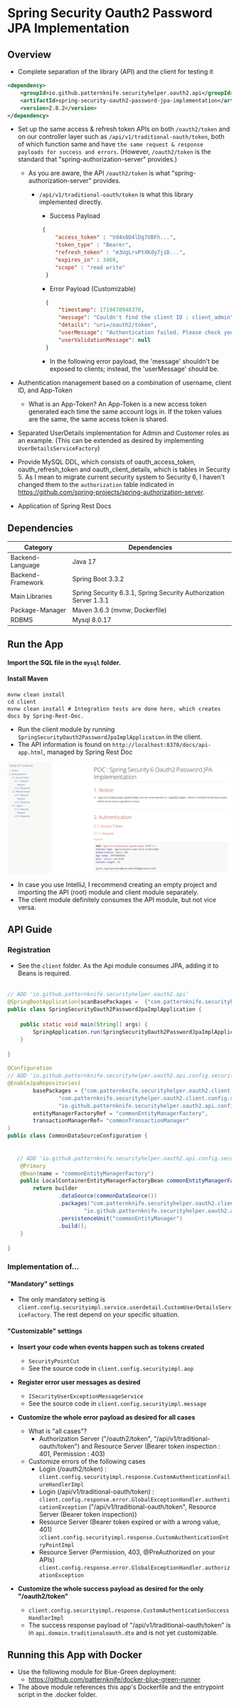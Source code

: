 # Spring Security Oauth2 Password JPA Implementation
## Overview

* Complete separation of the library (API) and the client for testing it

```xml
<dependency>
    <groupId>io.github.patternknife.securityhelper.oauth2.api</groupId>
    <artifactId>spring-security-oauth2-password-jpa-implementation</artifactId>
    <version>2.8.2</version>
</dependency>
```
* Set up the same access & refresh token APIs on both ``/oauth2/token`` and on our controller layer such as ``/api/v1/traditional-oauth/token``, both of which function same and have `the same request & response payloads for success and errors`. (However, ``/oauth2/token`` is the standard that "spring-authorization-server" provides.)
  * As you are aware, the API ``/oauth2/token`` is what "spring-authorization-server" provides.
    * ``/api/v1/traditional-oauth/token`` is what this library implemented directly.
        * Success Payload
         ```json
          {
              "access_token" : "Vd4x8D4lDg7VBFh...",
              "token_type" : "Bearer",
              "refresh_token" : "m3UgLrvPtXKdy7jiD...",
              "expires_in" : 3469,
              "scope" : "read write"
           }
        ```
      
        * Error Payload (Customizable) 
        ```json
          {
              "timestamp": 1719470948370,
              "message": "Couldn't find the client ID : client_admin", // Sensitive info such as being thrown from StackTraces
              "details": "uri=/oauth2/token",
              "userMessage": "Authentication failed. Please check your credentials.",
              "userValidationMessage": null
          }
        ```

        * In the following error payload, the 'message' shouldn't be exposed to clients; instead, the 'userMessage' should be.
      
* Authentication management based on a combination of username, client ID, and App-Token
  * What is an App-Token? An App-Token is a new access token generated each time the same account logs in. If the token values are the same, the same access token is shared.
* Separated UserDetails implementation for Admin and Customer roles as an example. (This can be extended as desired by implementing ``UserDetailsServiceFactory``)
* Provide MySQL DDL, which consists of oauth\_access\_token, oauth\_refresh\_token and oauth\_client\_details, which is tables in Security 5. As I mean to migrate current security system to Security 6, I haven't changed them to the ``authorization`` table indicated in https://github.com/spring-projects/spring-authorization-server.
* Application of Spring Rest Docs
 
## Dependencies

| Category          | Dependencies                                                      |
|-------------------|-------------------------------------------------------------------|
| Backend-Language  | Java 17                                                           |
| Backend-Framework | Spring Boot 3.3.2                                                 |
| Main Libraries    | Spring Security 6.3.1, Spring Security Authorization Server 1.3.1 |
| Package-Manager   | Maven 3.6.3 (mvnw, Dockerfile)                                    |
| RDBMS             | Mysql 8.0.17                                                      |

## Run the App

#### Import the SQL file in the ``mysql`` folder.

#### Install Maven
```shell
mvnw clean install
cd client
mvnw clean install # Integration tests are done here, which creates docs by Spring-Rest-Doc.
```
- Run the client module by running ``SpringSecurityOauth2PasswordJpaImplApplication`` in the client.
- The API information is found on ``http://localhost:8370/docs/api-app.html``, managed by Spring Rest Doc

![img.png](reference/docs/img1.png)

- In case you use IntelliJ, I recommend creating an empty project and importing the API (root) module and client module separately.
- The client module definitely consumes the API module, but not vice versa.

## API Guide

### **Registration**
  - See the `client` folder. As the Api module consumes JPA, adding it to Beans is required.

```java

// ADD 'io.github.patternknife.securityhelper.oauth2.api'
@SpringBootApplication(scanBasePackages =  {"com.patternknife.securityhelper.oauth2.client", "io.github.patternknife.securityhelper.oauth2.api"})
public class SpringSecurityOauth2PasswordJpaImplApplication {

    public static void main(String[] args) {
        SpringApplication.run(SpringSecurityOauth2PasswordJpaImplApplication.class, args);
    }

}
```

```java
@Configuration
// ADD 'io.github.patternknife.securityhelper.oauth2.api.config.security'
@EnableJpaRepositories(
        basePackages = {"com.patternknife.securityhelper.oauth2.client.domain",
                "com.patternknife.securityhelper.oauth2.client.config.securityimpl",
                "io.github.patternknife.securityhelper.oauth2.api.config.security"},
        entityManagerFactoryRef = "commonEntityManagerFactory",
        transactionManagerRef= "commonTransactionManager"
)
public class CommonDataSourceConfiguration {
    

   // ADD 'io.github.patternknife.securityhelper.oauth2.api.config.security'
    @Primary
    @Bean(name = "commonEntityManagerFactory")
    public LocalContainerEntityManagerFactoryBean commonEntityManagerFactory(EntityManagerFactoryBuilder builder) {
        return builder
                .dataSource(commonDataSource())
                .packages("com.patternknife.securityhelper.oauth2.client.domain",
                        "io.github.patternknife.securityhelper.oauth2.api.config.security")
                .persistenceUnit("commonEntityManager")
                .build();
    }

}
```

### **Implementation of...**

#### "Mandatory" settings

  - The only mandatory setting is ``client.config.securityimpl.service.userdetail.CustomUserDetailsServiceFactory``. The rest depend on your specific situation.

#### "Customizable" settings

  - **Insert your code when events happen such as tokens created**
    - ``SecurityPointCut``
    - See the source code in ``client.config.securityimpl.aop``
    

  - **Register error user messages as desired**
    - ``ISecurityUserExceptionMessageService``
    - See the source code in ``client.config.securityimpl.message``
    

  - **Customize the whole error payload as desired for all cases**
    - What is "all cases"?
      - Authorization Server ("/oauth2/token", "/api/v1/traditional-oauth/token") and Resource Server (Bearer token inspection : 401, Permission : 403)
    - Customize errors of the following cases
      - Login (/oauth2/token) : ``client.config.securityimpl.response.CustomAuthenticationFailureHandlerImpl``
      - Login (/api/v1/traditional-oauth/token) : ``client.config.response.error.GlobalExceptionHandler.authenticationException`` ("/api/v1/traditional-oauth/token", Resource Server (Bearer token inspection))
      - Resource Server (Bearer token expired or with a wrong value, 401) :``client.config.securityimpl.response.CustomAuthenticationEntryPointImpl`` 
      - Resource Server (Permission, 403, @PreAuthorized on your APIs) ``client.config.response.error.GlobalExceptionHandler.authorizationException``
      

  - **Customize the whole success payload as desired for the only "/oauth2/token"**
      - ``client.config.securityimpl.response.CustomAuthenticationSuccessHandlerImpl``
      - The success response payload of "/api/v1/traditional-oauth/token" is in ``api.domain.traditionaloauth.dto`` and is not yet customizable.

## Running this App with Docker
* Use the following module for Blue-Green deployment:
  * https://github.com/patternknife/docker-blue-green-runner
* The above module references this app's Dockerfile and the entrypoint script in the .docker folder.